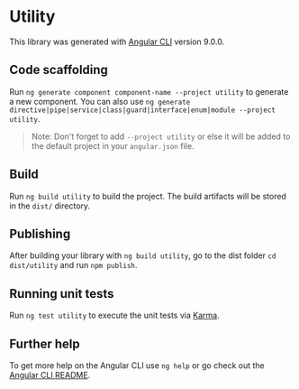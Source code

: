 # Utility

This library was generated with [Angular CLI](https://github.com/angular/angular-cli) version 9.0.0.

## Code scaffolding

Run `ng generate component component-name --project utility` to generate a new component. You can also use `ng generate directive|pipe|service|class|guard|interface|enum|module --project utility`.
> Note: Don't forget to add `--project utility` or else it will be added to the default project in your `angular.json` file. 

## Build

Run `ng build utility` to build the project. The build artifacts will be stored in the `dist/` directory.

## Publishing

After building your library with `ng build utility`, go to the dist folder `cd dist/utility` and run `npm publish`.

## Running unit tests

Run `ng test utility` to execute the unit tests via [Karma](https://karma-runner.github.io).

## Further help

To get more help on the Angular CLI use `ng help` or go check out the [Angular CLI README](https://github.com/angular/angular-cli/blob/master/README.md).
